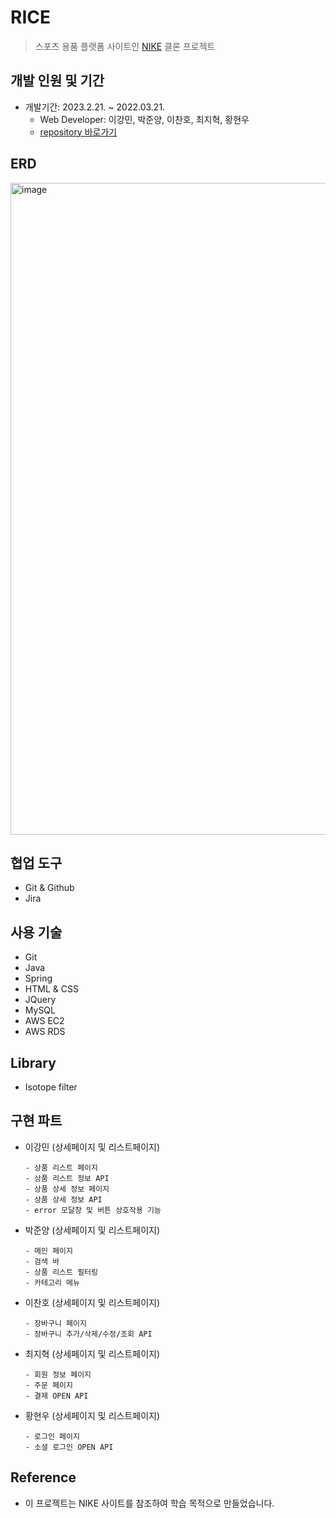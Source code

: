 # RICE


>  스포츠 용품 플랫폼 사이트인 [NIKE](https://nike.com) 클론 프로젝트


## 개발 인원 및 기간

+ 개발기간: 2023.2.21. ~ 2022.03.21.
	+ Web Developer: 이강민, 박준양, 이찬호, 최지혁, 황현우
  +  [repository 바로가기](https://github.com/EZEN-backend/RICE)
	


## ERD

<img width="1043" alt="image" src="https://github.com/kangil2/studylightning/assets/87291926/d3acbbe4-12c2-4fe7-82c1-5a3544b30d47">


## 협업 도구

+ Git & Github
+ Jira


## 사용 기술

+ Git
+ Java
+ Spring
+ HTML & CSS
+ JQuery
+ MySQL
+ AWS EC2
+ AWS RDS


## Library

+ Isotope filter


## **구현 파트**

- 이강민 (상세페이지 및 리스트페이지)
  ```
  - 상품 리스트 페이지
  - 상품 리스트 정보 API
  - 상품 상세 정보 페이지
  - 상품 상세 정보 API
  - error 모달창 및 버튼 상호작용 기능
  ```

- 박준양 (상세페이지 및 리스트페이지)
  ```
  - 메인 페이지
  - 검색 바
  - 상품 리스트 필터링
  - 카테고리 메뉴
  ```

- 이찬호 (상세페이지 및 리스트페이지)
  ```
  - 장바구니 페이지
  - 장바구니 추가/삭제/수정/조회 API
  ```

- 최지혁 (상세페이지 및 리스트페이지)
  ```
  - 회원 정보 페이지
  - 주문 페이지
  - 결제 OPEN API
  ```

- 황현우 (상세페이지 및 리스트페이지)
  ```
  - 로그인 페이지
  - 소셜 로그인 OPEN API
  ```


## Reference

+ 이 프로젝트는 NIKE 사이트를 참조하여 학습 목적으로 만들었습니다.

